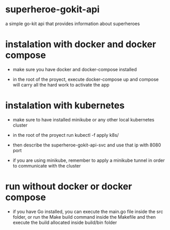 # superheroe-gokit-api

a simple go-kit api that provides information about superheroes

# instalation with docker and docker compose

- make sure you have docker and docker-compose installed

- in the root of the proyect, execute docker-compose up and compose will carry all the hard work to activate the app

# instalation with kubernetes

- make sure to have installed minikube or any other local kubernetes cluster

- in the root of the proyect run kubectl -f apply k8s/

- then describe the superheroe-gokit-api-svc and use that ip with 8080 port

- if you are using minikube, remember to apply a minikube tunnel in order to communicate with the cluster

# run without docker or docker compose

- if you have Go installed, you can execute the main.go file inside the src folder, or run the Make build command inside the Makefile and then execute the build allocated inside build/bin folder